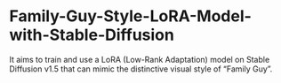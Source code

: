 # Family-Guy-Style-LoRA-Model-with-Stable-Diffusion
 It aims to train and use a LoRA (Low-Rank Adaptation) model on Stable Diffusion v1.5 that can mimic the distinctive visual style of “Family Guy”.
